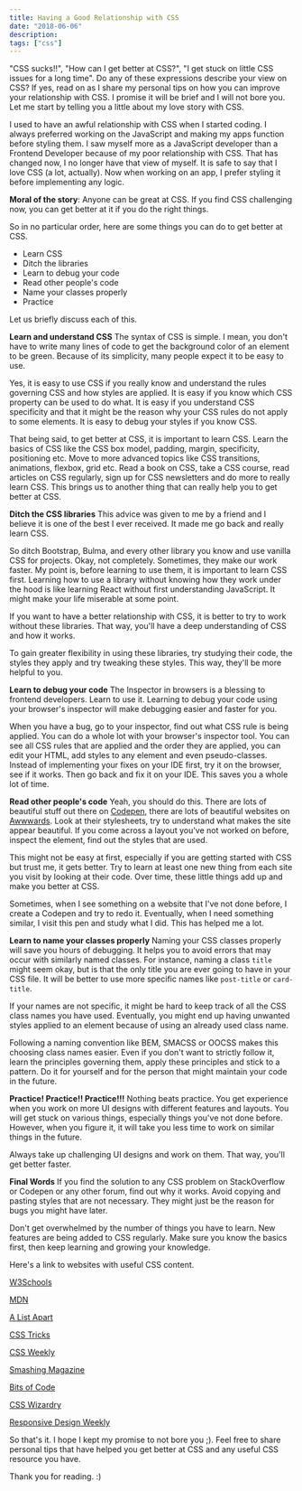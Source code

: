 ```yaml
---
title: Having a Good Relationship with CSS
date: "2018-06-06"
description: 
tags: ["css"]
---
```


"CSS sucks!!",  "How can I get better at CSS?", "I get stuck on little CSS issues for a long time". Do any of these expressions describe your view on CSS? If yes, read on as I share my personal tips on how you can improve your relationship with CSS. I promise it will be brief and I will not bore you. Let me start by telling you a little about my love story with CSS.

I used to have an awful relationship with CSS when I started coding. I always preferred working on the JavaScript and making my apps function before styling them. I saw myself more as a JavaScript developer than a Frontend Developer because of my poor relationship with CSS. That has changed now, I no longer have that view of myself. It is safe to say that I love CSS (a lot, actually). Now when working on an app, I prefer styling it before implementing any logic. 

<b>Moral of the story</b>: Anyone can be great at CSS. If you find CSS challenging now, you can get better at it if you do the right things. 

So in no particular order, here are some things you can do to get better at CSS. 
<ul>
    <li>Learn CSS</li>
    <li>Ditch the libraries</li>
    <li>Learn to debug your code</li>
    <li>Read other people's code</li>
    <li>Name your classes properly</li>
    <li>Practice</li>
</ul>

Let us briefly discuss each of this.

<b>Learn and understand CSS</b>
The syntax of CSS is simple. I mean, you don't have to write many lines of code to get the background color of an element to be green. Because of its simplicity, many people expect it to be easy to use. 

Yes, it is easy to use CSS if you really know and understand the rules governing CSS and how styles are applied. It is easy if you know which CSS property can be used to do what. It is easy if you understand CSS specificity and that it might be the reason why your CSS rules do not apply to some elements. It is easy to debug your styles if you know CSS.

That being said, to get better at CSS, it is important to learn CSS. Learn the basics of CSS like the CSS box model, padding, margin, specificity, positioning etc. Move to more advanced topics like CSS transitions, animations, flexbox, grid etc. Read a book on CSS, take a CSS course, read articles on CSS regularly, sign up for CSS newsletters and do more to really learn CSS. This brings us to another thing that can really help you to get better at CSS. 

<b>Ditch the CSS libraries</b>
This advice was given to me by a friend and I believe it is one of the best I ever received. It made me go back and really learn CSS. 

So ditch Bootstrap, Bulma, and every other library you know and use vanilla CSS for projects. Okay, not completely. Sometimes, they make our work faster. My point is, before learning to use them, it is important to learn CSS first. Learning how to use a library without knowing how they work under the hood is like learning React without first understanding JavaScript. It might make your life miserable at some point.

If you want to have a better relationship with CSS, it is better to try to work without these libraries. That way, you'll have a deep understanding of CSS and how it works. 

To gain greater flexibility in using these libraries, try studying their code, the styles they apply and try tweaking these styles. This way, they'll be more helpful to you.

<b>Learn to debug your code</b>
The Inspector in browsers is a blessing to frontend developers. Learn to use it. Learning to debug your code using your browser's inspector will make debugging easier and faster for you. 

When you have a bug, go to your inspector, find out what CSS rule is being applied. You can do a whole lot with your browser's inspector tool. You can see all CSS rules that are applied and the order they are applied, you can edit your HTML, add styles to any element and even pseudo-classes. Instead of implementing your fixes on your IDE first, try it on the browser, see if it works. Then go back and fix it on your IDE. This saves you a whole lot of time.

<b>Read other people's code</b>
Yeah, you should do this. There are lots of beautiful stuff out there on [Codepen](https://www.codepen.io), there are lots of beautiful websites on [Awwwards](https://www.awwwards.com). Look at their stylesheets, try to understand what makes the site appear beautiful. If you come across a layout you've not worked on before, inspect the element, find out the styles that are used. 

This might not be easy at first, especially if you are getting started with CSS but trust me, it gets better. Try to learn at least one new thing from each site you visit by looking at their code. Over time, these little things add up and make you better at CSS.

Sometimes, when I see something on a website that I've not done before, I create a Codepen and try to redo it. Eventually, when I need something similar, I visit this pen and study what I did. This has helped me a lot.

<b>Learn to name your classes properly</b>
Naming your CSS classes properly will save you hours of debugging. It helps you to avoid errors that may occur with similarly named classes. For instance, naming a class `title` might seem okay, but is that the only title you are ever going to have in your CSS file. It will be better to use more specific names like `post-title` or `card-title`. 

If your names are not specific, it might be hard to keep track of all the CSS class names you have used. Eventually, you might end up having unwanted styles applied to an element because of using an already used class name.

Following a naming convention like BEM, SMACSS or OOCSS makes this choosing class names easier. Even if you don't want to strictly follow it, learn the principles governing them, apply these principles and stick to a pattern. Do it for yourself and for the person that might maintain your code in the future. 

<b>Practice! Practice!! Practice!!!</b>
Nothing beats practice. You get experience when you work on more UI designs with different features and layouts. You will get stuck on various things, especially things you've not done before. However, when you figure it, it will take you less time to work on similar things in the future. 

Always take up challenging UI designs and work on them. That way, you'll get better faster.

<b>Final Words</b>
If you find the solution to any CSS problem on StackOverflow or Codepen or any other forum, find out why it works. Avoid copying and pasting styles that are not necessary. They might just be the reason for bugs you might have later. 

Don't get overwhelmed by the number of things you have to learn. New features are being added to CSS regularly. Make sure you know the basics first, then keep learning and growing your knowledge. 

Here's a link to websites with useful CSS content. 

[W3Schools](https://www.w3schools.com/Css/)

[MDN](https://developer.mozilla.org/en-US/docs/Web/CSS)

[A List Apart](https://alistapart.com/topic/css)

[CSS Tricks](https://css-tricks.com)

[CSS Weekly](https://css-weekly.com)

[Smashing Magazine](https://www.smashingmagazine.com/category/css)

[Bits of Code](https://bitsofco.de/)

[CSS Wizardry](https://csswizardry.com/archive/)

[Responsive Design Weekly](http://responsivedesignweekly.com/)

So that's it. I hope I kept my promise to not bore you ;). Feel free to share personal tips that have helped you get better at CSS and any useful CSS resource you have. 

Thank you for reading. :)